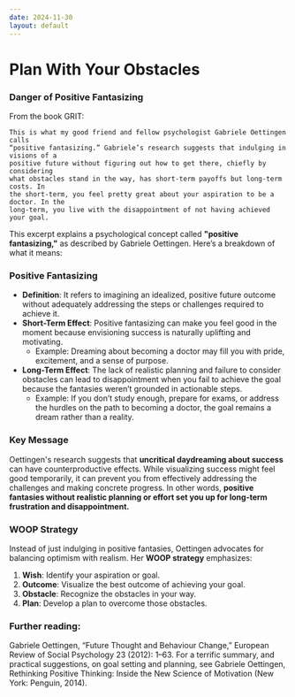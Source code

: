 ```yaml
---
date: 2024-11-30
layout: default
---
```


# Plan With Your Obstacles

### Danger of Positive Fantasizing

From the book GRIT:

``` 
This is what my good friend and fellow psychologist Gabriele Oettingen calls
“positive fantasizing.” Gabriele’s research suggests that indulging in visions of a
positive future without figuring out how to get there, chiefly by considering
what obstacles stand in the way, has short-term payoffs but long-term costs. In
the short-term, you feel pretty great about your aspiration to be a doctor. In the
long-term, you live with the disappointment of not having achieved your goal.
```

This excerpt explains a psychological concept called **"positive fantasizing,"** as described by Gabriele Oettingen. Here’s a breakdown of what it means:

### **Positive Fantasizing**
- **Definition**: It refers to imagining an idealized, positive future outcome without adequately addressing the steps or challenges required to achieve it.
- **Short-Term Effect**: Positive fantasizing can make you feel good in the moment because envisioning success is naturally uplifting and motivating.
  - Example: Dreaming about becoming a doctor may fill you with pride, excitement, and a sense of purpose.
- **Long-Term Effect**: The lack of realistic planning and failure to consider obstacles can lead to disappointment when you fail to achieve the goal because the fantasies weren’t grounded in actionable steps.
  - Example: If you don’t study enough, prepare for exams, or address the hurdles on the path to becoming a doctor, the goal remains a dream rather than a reality.

### **Key Message**
Oettingen's research suggests that **uncritical daydreaming about success** can have counterproductive effects. While visualizing success might feel good temporarily, it can prevent you from effectively addressing the challenges and making concrete progress. In other words, **positive fantasies without realistic planning or effort set you up for long-term frustration and disappointment.**

### **WOOP Strategy**
Instead of just indulging in positive fantasies, Oettingen advocates for balancing optimism with realism. Her **WOOP strategy** emphasizes:
1. **Wish**: Identify your aspiration or goal.
2. **Outcome**: Visualize the best outcome of achieving your goal.
3. **Obstacle**: Recognize the obstacles in your way.
4. **Plan**: Develop a plan to overcome those obstacles.

### Further reading:
Gabriele Oettingen, “Future Thought and Behaviour Change,”
European Review of Social Psychology 23 (2012): 1–63. For a terrific summary, and
practical suggestions, on goal setting and planning, see Gabriele Oettingen, Rethinking
Positive Thinking: Inside the New Science of Motivation (New York: Penguin, 2014).